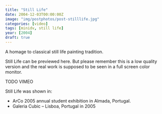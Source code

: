 ```yaml
---
title: "Still Life"
date: 2004-12-03T00:00:00Z
image: "img/postphotos/post-stilllife.jpg"
categories: [video]
tags: [minidv, still life]
year: [2004]
draft: true
---
```


A homage to classical still life painting tradition.
<!--more-->

Still Life can be previewed here. But please remember this is a low quality version and the real work is supposed to be seen in a full screen color monitor.

TODO VIMEO

Still Life was shown in:

* ArCo 2005 annual student exhibition in Almada, Portugal.
* Galeria Cubic – Lisboa, Portugal in 2005
